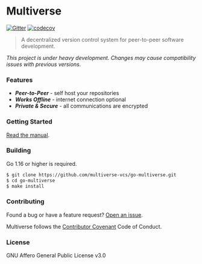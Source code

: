 # Multiverse

[![Gitter](https://badges.gitter.im/multiverse-vcs/community.svg)](https://gitter.im/multiverse-vcs/community?utm_source=badge&utm_medium=badge&utm_campaign=pr-badge)
[![codecov](https://codecov.io/gh/multiverse-vcs/go-multiverse/branch/master/graph/badge.svg?token=Y6UBYBD56P)](https://codecov.io/gh/multiverse-vcs/go-multiverse)

> A decentralized version control system for peer-to-peer software development.

*This project is under heavy development. Changes may cause compatibility issues with previous versions.*

### Features

- ***Peer-to-Peer*** - self host your repositories
- ***Works Offline*** - internet connection optional
- ***Private & Secure*** - all communications are encrypted

### Getting Started

[Read the manual](docs/getting-started.md).

### Building

Go 1.16 or higher is required.

```bash
$ git clone https://github.com/multiverse-vcs/go-multiverse.git
$ cd go-multiverse
$ make install
```

### Contributing

Found a bug or have a feature request? [Open an issue](https://github.com/multiverse-vcs/go-multiverse/issues/new).

Multiverse follows the [Contributor Covenant](https://contributor-covenant.org/version/2/0/code_of_conduct/) Code of Conduct.

### License

GNU Affero General Public License v3.0
